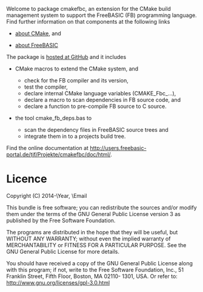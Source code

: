 Welcome to package cmakefbc, an extension for the CMake build
management system to support the FreeBASIC (FB) programming language.
Find further information on that components at the following links

- [about CMake](http://www.cmake.org), and

- [about FreeBASIC](http://www.freebasic.net)

The package is [hosted at GitHub](https://github.com/DTJF/cmakefbc) and
it includes

- CMake macros to extend the CMake system, and
  - check for the FB compiler and its version,
  - test the compiler,
  - declare internal CMake language variables (CMAKE_Fbc_...),
  - declare a macro to scan dependencies in FB source code, and
  - declare a function to pre-compile FB source to C source.

- the tool cmake_fb_deps.bas to
  - scan the dependency files in FreeBASIC source trees and
  - integrate them in to a projects build tree.

Find the online documentation at
http://users.freebasic-portal.de/tjf/Projekte/cmakefbc/doc/html/.


Licence
=======

Copyright (C) 2014-\Year, \Email

This bundle is free software; you can redistribute the sources and/or
modify them under the terms of the GNU General Public License version 3
as published by the Free Software Foundation.

The programs are distributed in the hope that they will be useful, but
WITHOUT ANY WARRANTY; without even the implied warranty of
MERCHANTABILITY or FITNESS FOR A PARTICULAR PURPOSE. See the GNU
General Public License for more details.

You should have received a copy of the GNU General Public License along
with this program; if not, write to the Free Software Foundation, Inc.,
51 Franklin Street, Fifth Floor, Boston, MA 02110- 1301, USA. Or refer
to: http://www.gnu.org/licenses/gpl-3.0.html
